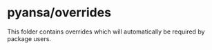 # pyansa/overrides

This folder contains overrides which will automatically be required by package users.

